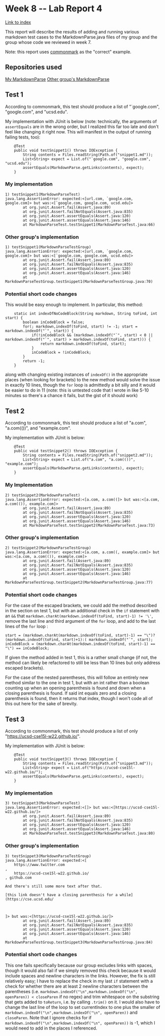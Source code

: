# Week 8 -- Lab Report 4

[Link to index](./index.html)

This report will describe the results of adding and running various markdown test cases to the MarkdownParse.java files of my group and the group whose code we reviewed in week 7.

Note: this report uses [commonmark](https://spec.commonmark.org/dingus/) as the "correct" example.

## Repositories used

[My MarkdownParse](https://github.com/ekaminetzucsd/markdown-parse)
[Other group's MarkdownParse](https://github.com/YueSteveYin/MarkDownParseGroup)

## Test 1

According to commonmark, this test should produce a list of "`google.com", "google.com", and "ucsd.edu".

My implementation with JUnit is below (note: technically, the arguments of `assertEquals` are in the wrong order, but I realized this far too late and don't feel like changing it right now. This will manifest in the output of running failing tests, too):

```
    @Test
    public void testSnippet1() throws IOException {
		String contents = Files.readString(Path.of("snippet1.md"));
		List<String> expect = List.of("`google.com", "google.com", "ucsd.edu");
		assertEquals(MarkdownParse.getLinks(contents), expect);
    }
```

### My implementation

```
1) testSnippet1(MarkdownParseTest)
java.lang.AssertionError: expected:<[url.com, `google.com, google.com]> but was:<[`google.com, google.com, ucsd.edu]>
        at org.junit.Assert.fail(Assert.java:89)
        at org.junit.Assert.failNotEquals(Assert.java:835)
        at org.junit.Assert.assertEquals(Assert.java:120)
        at org.junit.Assert.assertEquals(Assert.java:146)
        at MarkdownParseTest.testSnippet1(MarkdownParseTest.java:66)
```

### Other group's implementation

```
1) testSnippet1(MarkdownParseTestGroup)
java.lang.AssertionError: expected:<[url.com, `google.com, google.com]> but was:<[`google.com, google.com, ucsd.edu]>
        at org.junit.Assert.fail(Assert.java:89)
        at org.junit.Assert.failNotEquals(Assert.java:835)
        at org.junit.Assert.assertEquals(Assert.java:120)
        at org.junit.Assert.assertEquals(Assert.java:146)
        at MarkdownParseTestGroup.testSnippet1(MarkdownParseTestGroup.java:70)
```

### Potential short code changes

This would be easy enough to implement. In particular, this method:
```
	static int indexOfNoCodeBlock(String markdown, String toFind, int start) {
		boolean inCodeBlock = false;
		for(; markdown,indexOf(toFind, start) != -1; start = markdown.indexOf("`", start)) {
			if(!inCodeBlock && (markdown.indexOf("`", start) < 0 || markdown.indexOf("`", start) > markdown.indexOf(toFind, start))) {
				return markdown.indexOf(toFind, start);
			}
			inCodeBlock = !inCodeBlock;
		}
		return -1;
	}
```

along with changing existing instances of `indexOf()` in the appropriate places (when looking for brackets) to the new method would solve the issue in exactly 10 lines, though the `for` loop is admittedly a bit silly and it would be easier to do in 11 (note: this is untested code that I wrote in like 5-10 minutes so there's a chance it fails, but the gist of it should work)

## Test 2

According to commonmark, this test should produce a list of "a.com", "a.com(())", and "example.com".

My implementation with JUnit is below:

```
    @Test
    public void testSnippet2() throws IOException {
		String contents = Files.readString(Path.of("snippet2.md"));
		List<String> expect = List.of("a.com", "a.com(())", "example.com");
		assertEquals(MarkdownParse.getLinks(contents), expect);
    }
```

### My Implementation

```
2) testSnippet2(MarkdownParseTest)
java.lang.AssertionError: expected:<[a.com, a.com((]> but was:<[a.com, a.com(()), example.com]>
        at org.junit.Assert.fail(Assert.java:89)
        at org.junit.Assert.failNotEquals(Assert.java:835)
        at org.junit.Assert.assertEquals(Assert.java:120)
        at org.junit.Assert.assertEquals(Assert.java:146)
        at MarkdownParseTest.testSnippet2(MarkdownParseTest.java:73)
```

### Other group's implementation

```
2) testSnippet2(MarkdownParseTestGroup)
java.lang.AssertionError: expected:<[a.com, a.com((, example.com]> but was:<[a.com, a.com(()), example.com]>
        at org.junit.Assert.fail(Assert.java:89)
        at org.junit.Assert.failNotEquals(Assert.java:835)
        at org.junit.Assert.assertEquals(Assert.java:120)
        at org.junit.Assert.assertEquals(Assert.java:146)
        at MarkdownParseTestGroup.testSnippet2(MarkdownParseTestGroup.java:77)
```

### Potential short code changes

For the case of the escaped brackets, we could add the method described in the section on test 1, but with an additional check in the `if` statement with an `&&` that `markdown.charAt(markdown.indexOf(toFind, start)-1) != '\'`, remove the last line and third argument of the `for` loop, and add to the last lines of the `for` loop :

```
start = (markdown.charAt(markdown.indexOf(toFind, start)-1) == "\")?(markdown.indexOf(toFind, start)+1):( markdown.indexOf("`", start);
inCodeBlock = (markdown.charAt(markdown.indexOf(toFind, start)-1) == "\") == inCodeBlock;
```
If given the method added in test 1, this is a rather small change (if not, the method can likely be refactored to still be less than 10 lines but only address escaped brackets).

For the case of the nested parentheses, this will follow an entirely new method similar to the one in test 1, but with an int rather than a boolean counting up when an opening parenthesis is found and down when a closing parenthesis is found. If said int equals zero and a closing parenthesis is found, then it returns that index, though I won't code all of this out here for the sake of brevity.

## Test 3

According to commonmark, this test should produce a list of only "https://ucsd-cse15l-w22.github.io/".

My implementation with JUnit is below:
```
    @Test
    public void testSnippet3() throws IOException {
		String contents = Files.readString(Path.of("snippet3.md"));
		List<String> expect = List.of("https://ucsd-cse15l-w22.github.io/");
		assertEquals(MarkdownParse.getLinks(contents), expect);
    }
```

### My implementation

```
3) testSnippet3(MarkdownParseTest)
java.lang.AssertionError: expected:<[]> but was:<[https://ucsd-cse15l-w22.github.io/]>
        at org.junit.Assert.fail(Assert.java:89)
        at org.junit.Assert.failNotEquals(Assert.java:835)
        at org.junit.Assert.assertEquals(Assert.java:120)
        at org.junit.Assert.assertEquals(Assert.java:146)
        at MarkdownParseTest.testSnippet3(MarkdownParseTest.java:80)
```

### Other group's implementation

```
3) testSnippet3(MarkdownParseTestGroup)
java.lang.AssertionError: expected:<[
    https://www.twitter.com
, 
    https://ucsd-cse15l-w22.github.io/
, github.com

And there's still some more text after that.

[this link doesn't have a closing parenthesis for a while](https://cse.ucsd.edu/



]> but was:<[https://ucsd-cse15l-w22.github.io/]>
        at org.junit.Assert.fail(Assert.java:89)
        at org.junit.Assert.failNotEquals(Assert.java:835)
        at org.junit.Assert.assertEquals(Assert.java:120)
        at org.junit.Assert.assertEquals(Assert.java:146)
        at MarkdownParseTestGroup.testSnippet3(MarkdownParseTestGroup.java:84)
```

### Potential short code changes

This one fails specifically because our group excludes links with spaces, though it would also fail if we simply removed this check because it would include spaces and newline characters in the links. However, the fix is still relatively easy; I have to replace the check in my last `if` statement with a check for whether there are at least 2 newline characters between the parentheses (i.e. `markdown.indexOf("\n",markdown.indexOf("\n", openParen)) < closeParen` if no regex) and trim whitespace on the substring that gets added to `toReturn`, i.e. by calling `.trim()` on it. I would also have to change the last line of the loop to set currentIndex to one plus the smaller of `markdown.indexOf("\n",markdown.indexOf("\n", openParen))` and `closeParen`. Note that I ignore checks for if `markdown.indexOf("\n",markdown.indexOf("\n", openParen))` is -1, which I would need to add in the places I referenced.
